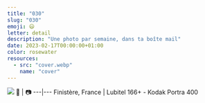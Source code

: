 ```yaml
---
title: "030"
slug: "030"
emoji: 😃
letter: detail
description: "Une photo par semaine, dans ta boîte mail"
date: 2023-02-17T00:00:00+01:00
color: rosewater
resources:
  - src: "cover.webp"
    name: "cover"
---
```

![](cover)
📍 | 📷
---|---
Finistère, France | Lubitel 166+ - Kodak Portra 400
